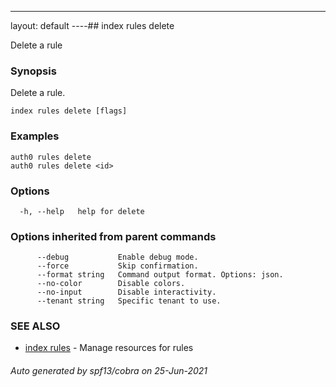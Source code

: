 ---
layout: default
----## index rules delete

Delete a rule

### Synopsis

Delete a rule.

```
index rules delete [flags]
```

### Examples

```
auth0 rules delete 
auth0 rules delete <id>
```

### Options

```
  -h, --help   help for delete
```

### Options inherited from parent commands

```
      --debug           Enable debug mode.
      --force           Skip confirmation.
      --format string   Command output format. Options: json.
      --no-color        Disable colors.
      --no-input        Disable interactivity.
      --tenant string   Specific tenant to use.
```

### SEE ALSO

* [index rules](index_rules.md)	 - Manage resources for rules

###### Auto generated by spf13/cobra on 25-Jun-2021
